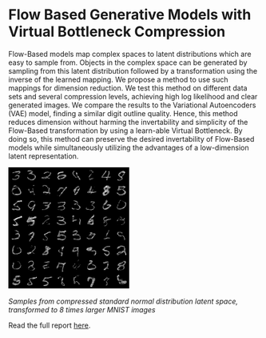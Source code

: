 # Flow Based Generative Models with Virtual Bottleneck Compression

Flow-Based models map complex spaces to latent distributions which are easy to sample from. Objects in the complex space can be generated by sampling from this latent distribution followed by a transformation using the inverse of the learned mapping. We propose a method to use such mappings for dimension reduction. We test this method on different data sets and several compression levels, achieving high log likelihood and clear generated images. We compare the results to the Variational Autoencoders (VAE) model, finding a similar digit outline quality. Hence, this method reduces dimension without harming the invertability and simplicity of the Flow-Based transformation by using a learn-able Virtual Bottleneck. By doing so, this method can preserve the desired invertability of Flow-Based models while simultaneously utilizing the advantages of a low-dimension latent representation. 

![sample of mnist](https://github.com/elronbandel/flow-based-compression/blob/c3567c73e63e2da7e4bd134d4d458c71453a20a0/plots/mnist_batch128_couplingadditive_mid2000_hidden10_compress8_.ptepoch75.png?raw=true)

*Samples from compressed standard normal distribution latent space, transformed to 8 times larger MNIST images*

Read the full report [here](https://github.com/elronbandel/flow-based-compression/blob/master/report.pdf?raw=true).